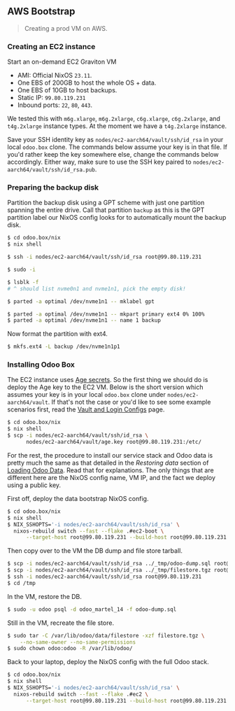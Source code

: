 AWS Bootstrap
-------------
> Creating a prod VM on AWS.


### Creating an EC2 instance

Start an on-demand EC2 Graviton VM
- AMI: Official NixOS `23.11`.
- One EBS of 200GB to host the whole OS + data.
- One EBS of 10GB to host backups.
- Static IP: `99.80.119.231`
- Inbound ports: `22`, `80`, `443`.

We tested this with `m6g.xlarge`, `m6g.2xlarge`, `c6g.xlarge`,
`c6g.2xlarge`, and `t4g.2xlarge` instance types. At the moment
we have a `t4g.2xlarge` instance.

Save your SSH identity key as `nodes/ec2-aarch64/vault/ssh/id_rsa`
in your local `odoo.box` clone. The commands below assume your key
is in that file. If you'd rather keep the key somewhere else, change
the commands below accordingly. Either way, make sure to use the SSH
key paired to `nodes/ec2-aarch64/vault/ssh/id_rsa.pub`.


### Preparing the backup disk

Partition the backup disk using a GPT scheme with just one partition
spanning the entire drive. Call that partition `backup` as this is
the GPT partition label our NixOS config looks for to automatically
mount the backup disk.

```bash
$ cd odoo.box/nix
$ nix shell

$ ssh -i nodes/ec2-aarch64/vault/ssh/id_rsa root@99.80.119.231

$ sudo -i

$ lsblk -f
# ^ should list nvme0n1 and nvme1n1, pick the empty disk!

$ parted -a optimal /dev/nvme1n1 -- mklabel gpt

$ parted -a optimal /dev/nvme1n1 -- mkpart primary ext4 0% 100%
$ parted -a optimal /dev/nvme1n1 -- name 1 backup
```

Now format the partition with ext4.

```bash
$ mkfs.ext4 -L backup /dev/nvme1n1p1
```


### Installing Odoo Box

The EC2 instance uses [Age secrets][vault]. So the first thing we
should do is deploy the Age key to the EC2 VM. Below is the short
version which assumes your key is in your local `odoo.box` clone
under `nodes/ec2-aarch64/vault`. If that's not the case or you'd
like to see some example scenarios first, read the [Vault and Login
Configs][vault] page.

```bash
$ cd odoo.box/nix
$ nix shell
$ scp -i nodes/ec2-aarch64/vault/ssh/id_rsa \
      nodes/ec2-aarch64/vault/age.key root@99.80.119.231:/etc/
```

For the rest, the procedure to install our service stack and Odoo
data is pretty much the same as that detailed in the *Restoring data*
section of [Loading Odoo Data][odoo-data]. Read that for explanations.
The only things that are different here are the NixOS config name,
VM IP, and the fact we deploy using a public key.

First off, deploy the data bootstrap NixOS config.

```bash
$ cd odoo.box/nix
$ nix shell
$ NIX_SSHOPTS='-i nodes/ec2-aarch64/vault/ssh/id_rsa' \
  nixos-rebuild switch --fast --flake .#ec2-boot \
      --target-host root@99.80.119.231 --build-host root@99.80.119.231
```

Then copy over to the VM the DB dump and file store tarball.

```bash
$ scp -i nodes/ec2-aarch64/vault/ssh/id_rsa ../_tmp/odoo-dump.sql root@99.80.119.231:/tmp/
$ scp -i nodes/ec2-aarch64/vault/ssh/id_rsa ../_tmp/filestore.tgz root@99.80.119.231:/tmp/
$ ssh -i nodes/ec2-aarch64/vault/ssh/id_rsa root@99.80.119.231
$ cd /tmp
```

In the VM, restore the DB.

```bash
$ sudo -u odoo psql -d odoo_martel_14 -f odoo-dump.sql
```

Still in the VM, recreate the file store.

```bash
$ sudo tar -C /var/lib/odoo/data/filestore -xzf filestore.tgz \
    --no-same-owner --no-same-permissions
$ sudo chown odoo:odoo -R /var/lib/odoo/
```

Back to your laptop, deploy the NixOS config with the full Odoo
stack.

```bash
$ cd odoo.box/nix
$ nix shell
$ NIX_SSHOPTS='-i nodes/ec2-aarch64/vault/ssh/id_rsa' \
  nixos-rebuild switch --fast --flake .#ec2 \
      --target-host root@99.80.119.231 --build-host root@99.80.119.231
```




[odoo-data]: ./odoo-data.md
[vault]: ../../nix/modules/vault/docs.md
[vault-eg]: ../vault-n-login/README.md
